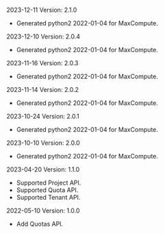2023-12-11 Version: 2.1.0
- Generated python2 2022-01-04 for MaxCompute.

2023-12-10 Version: 2.0.4
- Generated python2 2022-01-04 for MaxCompute.

2023-11-16 Version: 2.0.3
- Generated python2 2022-01-04 for MaxCompute.

2023-11-14 Version: 2.0.2
- Generated python2 2022-01-04 for MaxCompute.

2023-10-24 Version: 2.0.1
- Generated python2 2022-01-04 for MaxCompute.

2023-10-10 Version: 2.0.0
- Generated python2 2022-01-04 for MaxCompute.

2023-04-20 Version: 1.1.0
- Supported Project API.
- Supported Quota API.
- Supported Tenant API.

2022-05-10 Version: 1.0.0
- Add Quotas API.

